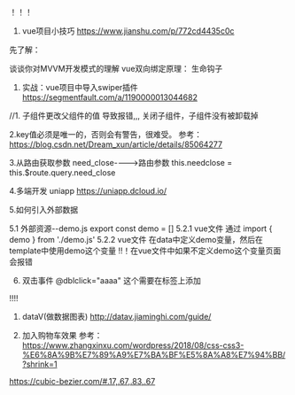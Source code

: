！！！
1. vue项目小技巧 https://www.jianshu.com/p/772cd4435c0c

先了解：

谈谈你对MVVM开发模式的理解
vue双向绑定原理：
生命钩子


1. 实战：vue项目中导入swiper插件
https://segmentfault.com/a/1190000013044682


//1.  子组件更改父组件的值 导致报错,,,   关闭子组件，子组件没有被卸载掉

2.key值必须是唯一的，否则会有警告，很难受。  参考： https://blog.csdn.net/Dream_xun/article/details/85064277

3.从路由获取参数  need_close---->路由参数
this.needclose = this.$route.query.need_close


4.多端开发 uniapp https://uniapp.dcloud.io/

5.如何引入外部数据

5.1 外部资源--demo.js  export const demo = []
5.2.1 vue文件 通过 import { demo } from './demo.js'
5.2.2 vue文件 在data中定义demo变量，然后在template中使用demo这个变量
!!！在vue文件中如果不定义demo这个变量页面会报错

6. 双击事件 @dblclick="aaaa"  这个需要在标签上添加


!!!!
1. dataV(做数据图表) http://datav.jiaminghi.com/guide/

7. 加入购物车效果
参考： https://www.zhangxinxu.com/wordpress/2018/08/css-css3-%E6%8A%9B%E7%89%A9%E7%BA%BF%E5%8A%A8%E7%94%BB/?shrink=1

https://cubic-bezier.com/#.17,.67,.83,.67